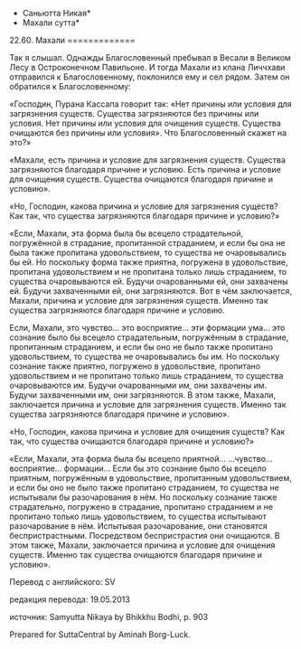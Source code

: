 * Саньютта Никая*
* Махали сутта*

22\.60\. Махали
\=\=\=\=\=\=\=\=\=\=\=\=\=

Так я слышал\. Однажды Благословенный пребывал в Весали в Великом Лесу в Остроконечном Павильоне\. И тогда Махали из клана Личчхави отправился к Благословенному, поклонился ему и сел рядом\. Затем он обратился к Благословенному:

«Господин, Пурана Кассапа говорит так: «Нет причины или условия для загрязнения существ\. Существа загрязняются без причины или условия\. Нет причины или условия для очищения существ\. Существа очищаются без причины или условия»\. Что Благословенный скажет на это?»

«Махали, есть причина и условие для загрязнения существ\. Существа загрязняются благодаря причине и условию\. Есть причина и условие для очищения существ\. Существа очищаются благодаря причине и условию»\.

«Но, Господин, какова причина и условие для загрязнения существ? Как так, что существа загрязняются благодаря причине и условию?»

«Если, Махали, эта форма была бы всецело страдательной, погружённой в страдание, пропитанной страданием, и если бы она не была также пропитана удовольствием, то существа не очаровывались бы ей\. Но поскольку форма также приятна, погружена в удовольствие, пропитана удовольствием и не пропитана только лишь страданием, то существа очаровываются ей\. Будучи очарованными ей, они захвачены ей\. Будучи захваченными ей, они загрязняются\. Вот в чём заключается, Махали, причина и условие для загрязнения существ\. Именно так существа загрязняются благодаря причине и условию\.

Если, Махали, это чувство… это восприятие… эти формации ума… это сознание было бы всецело страдательным, погружённым в страдание, пропитанным страданием, и если бы оно не было также пропитано удовольствием, то существа не очаровывались бы им\. Но поскольку сознание также приятно, погружено в удовольствие, пропитано удовольствием и не пропитано только лишь страданием, то существа очаровываются им\. Будучи очарованными им, они захвачены им\. Будучи захваченными им, они загрязняются\. В этом также, Махали, заключается причина и условие для загрязнения существ\. Именно так существа загрязняются благодаря причине и условию»\.

«Но, Господин, какова причина и условие для очищения существ? Как так, что существа очищаются благодаря причине и условию?»

«Если, Махали, эта форма была бы всецело приятной… …чувство… восприятие… формации… Если бы это сознание было бы всецело приятным, погружённым в удовольствие, пропитанным удовольствием, и если бы оно не было также пропитано страданием, то существа не испытывали бы разочарования в нём\. Но поскольку сознание также страдательно, погружено в страдание, пропитано страданием и не пропитано только лишь удовольствием, то существа испытывают разочарование в нём\. Испытывая разочарование, они становятся беспристрастными\. Посредством беспристрастия они очищаются\. В этом также, Махали, заключается причина и условие для очищения существ\. Именно так существа очищаются благодаря причине и условию»\.

Перевод с английского: SV

редакция перевода: 19\.05\.2013

источник: Samyutta Nikaya by Bhikkhu Bodhi, p\. 903

Prepared for SuttaCentral by Aminah Borg\-Luck\.